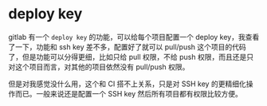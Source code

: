 # deploy key

gitlab 有一个 `deploy key` 的功能，可以给每个项目配置一个 deploy key，我查看了一下，功能和 ssh key 差不多，配置好了就可以 pull/push 这个项目的代码了，但是功能可以分得更细，比如只给 pull 权限，不给 push 权限，而且还是只对这个项目而言，对其他的项目依然没有 pull/push 权限。

但是对我感觉没什么用，这个和 CI 搭不上关系，只是对 SSH key 的更精细化操作而已。一般来说还是配置一个 SSH key 然后所有项目都有权限比较方便。